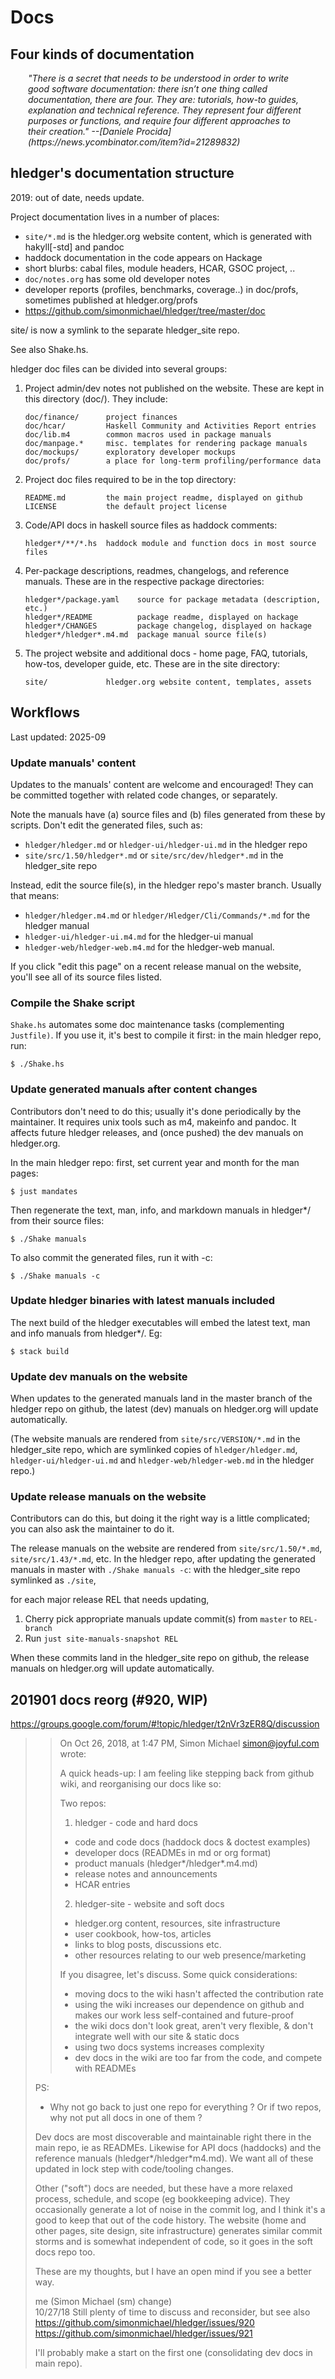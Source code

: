 # Docs

<div class=pagetoc>

<!-- toc -->
</div>

## Four kinds of documentation

<div style="margin:1em 2em; font-style:italic;">
"There is a secret that needs to be understood in order to write good
software documentation: there isn’t one thing called documentation,
there are four. They are: tutorials, how-to guides, explanation and
technical reference. They represent four different purposes or
functions, and require four different approaches to their creation."
--[Daniele Procida] (https://news.ycombinator.com/item?id=21289832)
</div>

## hledger's documentation structure

2019: out of date, needs update.

Project documentation lives in a number of places:

- `site/*.md` is the hledger.org website content, which is generated with hakyll[-std] and pandoc
- haddock documentation in the code appears on Hackage
- short blurbs: cabal files, module headers, HCAR, GSOC project, ..
- `doc/notes.org` has some old developer notes
- developer reports (profiles, benchmarks, coverage..) in doc/profs, sometimes published at hledger.org/profs
- https://github.com/simonmichael/hledger/tree/master/doc


site/ is now a symlink to the separate hledger_site repo.

See also Shake.hs.

hledger doc files can be divided into several groups: 

1. Project admin/dev notes not published on the website.
   These are kept in this directory (doc/). They include: 
   ``` 
   doc/finance/      project finances
   doc/hcar/         Haskell Community and Activities Report entries
   doc/lib.m4        common macros used in package manuals
   doc/manpage.*     misc. templates for rendering package manuals
   doc/mockups/      exploratory developer mockups   
   doc/profs/        a place for long-term profiling/performance data
   ```
2. Project doc files required to be in the top directory:
   ```
   README.md         the main project readme, displayed on github
   LICENSE           the default project license
   ```
3. Code/API docs in haskell source files as haddock comments:
   ```
   hledger*/**/*.hs  haddock module and function docs in most source files
   ```
4. Per-package descriptions, readmes, changelogs, and reference manuals.
   These are in the respective package directories:
   ```
   hledger*/package.yaml    source for package metadata (description, etc.)
   hledger*/README          package readme, displayed on hackage
   hledger*/CHANGES         package changelog, displayed on hackage
   hledger*/hledger*.m4.md  package manual source file(s)
   ```
5. The project website and additional docs - home page, FAQ, tutorials, 
   how-tos, developer guide, etc. These are in the site directory:
   ```
   site/             hledger.org website content, templates, assets
   ```

## Workflows

Last updated: 2025-09
<!-- keep synced with Justfile, Shake.hs -->

### Update manuals' content

Updates to the manuals' content are welcome and encouraged!
They can be committed together with related code changes, or separately.

Note the manuals have (a) source files and (b) files generated from these by scripts.
Don't edit the generated files, such as:
- `hledger/hledger.md` or `hledger-ui/hledger-ui.md` in the hledger repo
- `site/src/1.50/hledger*.md` or `site/src/dev/hledger*.md` in the hledger_site repo

Instead, edit the source file(s), in the hledger repo's master branch. Usually that means:
- `hledger/hledger.m4.md` or `hledger/Hledger/Cli/Commands/*.md` for the hledger manual
- `hledger-ui/hledger-ui.m4.md` for the hledger-ui manual
- `hledger-web/hledger-web.m4.md` for the hledger-web manual.

If you click "edit this page" on a recent release manual on the website, you'll see all of its source files listed.

### Compile the Shake script

`Shake.hs` automates some doc maintenance tasks (complementing `Justfile)`.
If you use it, it's best to compile it first: in the main hledger repo, run:
```
$ ./Shake.hs
```

### Update generated manuals after content changes

Contributors don't need to do this; usually it's done periodically by the maintainer.
It requires unix tools such as m4, makeinfo and pandoc.
It affects future hledger releases, and (once pushed) the dev manuals on hledger.org.

In the main hledger repo: first, set current year and month for the man pages:
```
$ just mandates
```

Then regenerate the text, man, info, and markdown manuals in hledger*/ from their source files:

```
$ ./Shake manuals
```

To also commit the generated files, run it with -c:

```
$ ./Shake manuals -c
```

### Update hledger binaries with latest manuals included

The next build of the hledger executables will embed the latest text, man and info manuals from hledger*/. Eg:

```
$ stack build
```

### Update dev manuals on the website

When updates to the generated manuals land in the master branch of the hledger repo on github,
the latest (dev) manuals on hledger.org will update automatically.

(The website manuals are rendered from `site/src/VERSION/*.md` in the hledger_site repo,
which are symlinked copies of `hledger/hledger.md`, `hledger-ui/hledger-ui.md` and `hledger-web/hledger-web.md` in the hledger repo.)

### Update release manuals on the website

Contributors can do this, but doing it the right way is a little complicated; you can also ask the maintainer to do it.

The release manuals on the website are rendered from `site/src/1.50/*.md`, `site/src/1.43/*.md`, etc.
In the hledger repo, 
after updating the generated manuals in master with `./Shake manuals -c`:
with the hledger_site repo symlinked as `./site`,

for each major release REL that needs updating,

1. Cherry pick appropriate manuals update commit(s) from `master` to `REL-branch`
2. Run `just site-manuals-snapshot REL`

When these commits land in the hledger_site repo on github,
the release manuals on hledger.org will update automatically.


## 201901 docs reorg (#920, WIP)

https://groups.google.com/forum/#!topic/hledger/t2nVr3zER8Q/discussion

> > On Oct 26, 2018, at 1:47 PM, Simon Michael <simon@joyful.com> wrote:
> >
> > A quick heads-up: I am feeling like stepping back from github wiki, and reorganising our docs like so:
> >
> > Two repos:
> >
> > 1. hledger - code and hard docs
> >
> >   - code and code docs (haddock docs & doctest examples)
> >   - developer docs (READMEs in md or org format)
> >   - product manuals (hledger*/hledger*.m4.md)
> >   - release notes and announcements
> >   - HCAR entries
> >
> > 2. hledger-site - website and soft docs
> >
> >   - hledger.org content, resources, site infrastructure
> >   - user cookbook, how-tos, articles
> >   - links to blog posts, discussions etc.
> >   - other resources relating to our web presence/marketing
> >
> > If you disagree, let's discuss. Some quick considerations:
> >
> > - moving docs to the wiki hasn't affected the contribution rate
> > - using the wiki increases our dependence on github and makes our work less self-contained and future-proof
> > - the wiki docs don't look great, aren't very flexible, & don't integrate well with our site & static docs
> > - using two docs systems increases complexity
> > - dev docs in the wiki are too far from the code, and compete with READMEs
> 
> PS:
> 
> - Why not go back to just one repo for everything ? Or if two repos, why not put all docs in one of them ? 
> 
> Dev docs are most discoverable and maintainable right there in the main repo, ie as READMEs. Likewise for API docs (haddocks) and the reference manuals (hledger*/hledger*m4.md). We want all of these updated in lock step with code/tooling changes.
> 
> Other ("soft") docs are needed, but these have a more relaxed process, schedule, and scope (eg bookkeeping advice). They occasionally generate a lot of noise in the commit log, and I think it's a good to keep that out of the code history. The website (home and other pages, site design, site infrastructure) generates similar commit storms and is somewhat independent of code, so it goes in the soft docs repo too.
> 
> These are my thoughts, but I have an open mind if you see a better way.
> 
> 	me (Simon Michael (sm) change) 	
> 10/27/18
> Still plenty of time to discuss and reconsider, but see also
> https://github.com/simonmichael/hledger/issues/920
> https://github.com/simonmichael/hledger/issues/921
> 
> I'll probably make a start on the first one (consolidating dev docs in main repo).
